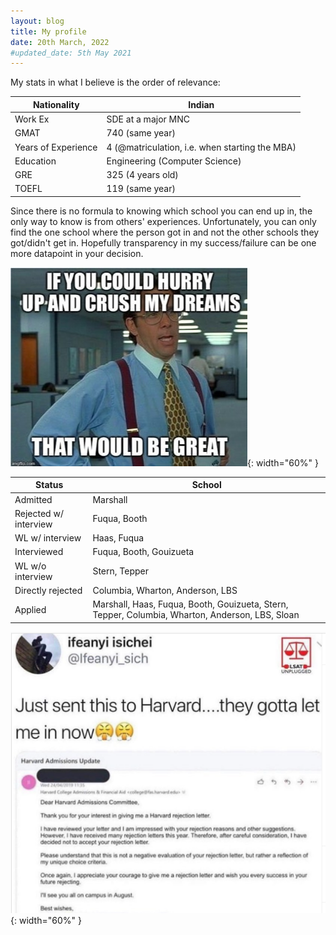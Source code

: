 ```yaml
---
layout: blog
title: My profile
date: 20th March, 2022
#updated_date: 5th May 2021 
---
```

My stats in what I believe is the order of relevance:

| Nationality         | Indian                                         |
|---------------------|------------------------------------------------|
| Work Ex             | SDE at a major MNC                             |
| GMAT                | 740 (same year)                                |
| Years of Experience | 4 (@matriculation, i.e. when starting the MBA) |
| Education           | Engineering (Computer Science)                 |
| GRE                 | 325 (4 years old)                              |
| TOEFL               | 119 (same year)                                |

Since there is no formula to knowing which school you can end up in, the only way to know is from others' experiences. Unfortunately, you can only find the one school where the person got in and not the other schools they got/didn't get in. Hopefully transparency in my success/failure can be one more datapoint in your decision.

![](media/MBA-waitlist-2.jpg){: width="60%" }

| Status                | School                                                                                          |
|-----------------------|-------------------------------------------------------------------------------------------------|
| Admitted              | Marshall                                                                                        |
| Rejected w/ interview | Fuqua, Booth                                                                                    |
| WL w/ interview       | Haas, Fuqua                                                                                     |
| Interviewed           | Fuqua, Booth, Gouizueta                                                                         |
| WL w/o interview      | Stern, Tepper                                                                                   |
| Directly rejected     | Columbia, Wharton, Anderson, LBS                                                                |
| Applied               | Marshall, Haas, Fuqua, Booth, Gouizueta, Stern, Tepper, Columbia, Wharton, Anderson, LBS, Sloan |

![](media/harvard_rejection.png){: width="60%" }